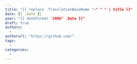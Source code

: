 ```yaml
---
title: "{{ replace .TranslationBaseName "-" " " | title }}"
date: {{ .Date }}
year: "{{ dateFormat "2006" .Date }}"
draft: true
authors:
  -
authorurl: "https://github.com/"
tags:
  -
categories:
  - 
---
```

